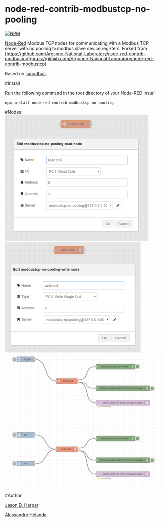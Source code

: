node-red-contrib-modbustcp-no-pooling
========================

[![NPM](https://nodei.co/npm/node-red-contrib-modbustcp-no-pooling.png)](https://nodei.co/npm/node-red-contrib-modbustcp-no-pooling/)

[Node-Red][1] Modbus TCP nodes for communicating with a Modbus TCP server with no pooling to modbus slave device registers. Forked from [https://github.com/Argonne-National-Laboratory/node-red-contrib-modbustcp](https://github.com/Argonne-National-Laboratory/node-red-contrib-modbustcp) 

Based on [jsmodbus][2].

#Install

Run the following command in the root directory of your Node-RED install

    npm install node-red-contrib-modbustcp-no-pooling

#Nodes
![alt tag](https://raw.githubusercontent.com/altamira/node-red-contrib-modbustcp-no-pooling/master/modbustcp-read.png)
![alt tag](https://raw.githubusercontent.com/altamira/node-red-contrib-modbustcp-no-pooling/master/modbustcp-write.png)
![alt tag](https://raw.githubusercontent.com/altamira/node-red-contrib-modbustcp-no-pooling/master/modbustcp-flow.png)

#Author

[Jason D. Harper][3] 

[Alessandro Holanda][4]


[1]:http://nodered.org
[2]:https://www.npmjs.com/package/jsmodbus
[3]:https://github.com/jayharper
[4]:https://github.com/alessh